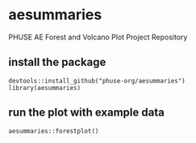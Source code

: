# aesummaries
PHUSE AE Forest and Volcano Plot Project Repository

## install the package

```{r}
devtools::install_github("phuse-org/aesummaries")
library(aesummaries)
```

## run the plot with example data


```{r}
aesummaries::forestplot()
```
